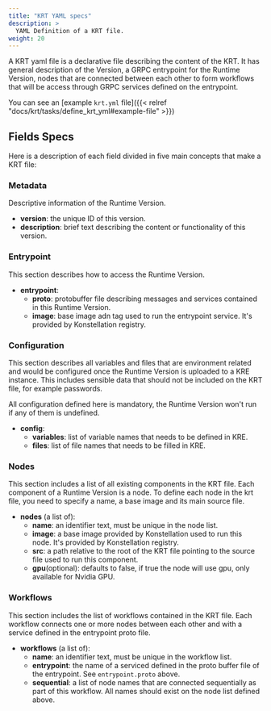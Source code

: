 ```yaml
---
title: "KRT YAML specs"
description: >
  YAML Definition of a KRT file.
weight: 20
---
```


A KRT yaml file is a declarative file describing the content of the KRT. It has general description of the Version, a
GRPC entrypoint for the Runtime Version, nodes that are
connected between each other to form workflows that will be access through GRPC services defined on the entrypoint.  
 
You can see an [example `krt.yml` file]({{< relref "docs/krt/tasks/define_krt_yml#example-file" >}})


## Fields Specs

Here is a description of each field divided in five main concepts that make a KRT file:
 
### Metadata

Descriptive information of the Runtime Version.

 - **version**: the unique ID of this version. 
 - **description**: brief text describing the content or functionality of this version. 
 
### Entrypoint

This section describes how to access the Runtime Version.

 - **entrypoint**:
   - **proto**: protobuffer file describing messages and services contained in this Runtime Version.
   - **image**: base image adn tag used to run the entrypoint service. It's provided by Konstellation registry.
  

### Configuration

This section describes all variables and files that are environment related and would be configured once the Runtime Version
is uploaded to a KRE instance. This includes sensible data that should not be included on the KRT file, for example passwords.

All configuration defined here is mandatory, the Runtime Version won't run if any of them is undefined. 

 - **config**:
   - **variables**: list of variable names that needs to be defined in KRE.
   - **files**: list of file names that needs to be filled in KRE.

### Nodes

This section includes a list of all existing components in the KRT file. Each component of a Runtime Version is a node.
To define each node in the krt file, you need to specify a name, a base image and its main source file. 

 - **nodes** (a list of):
   - **name**: an identifier text, must be unique in the node list.
   - **image**: a base image provided by Konstellation used to run this node. It's provided by Konstellation registry.
   - **src**: a path relative to the root of the KRT file pointing to the source file used to run this component. 
   - **gpu**(optional): defaults to false, if true the node will use gpu, only available for Nvidia GPU. 
 

### Workflows

This section includes the list of workflows contained in the KRT file. Each workflow connects one or more nodes between 
each other and with a service defined in the entrypoint proto file. 

 - **workflows** (a list of):
   - **name**: an identifier text, must be unique in the workflow list.
   - **entrypoint**: the name of a serviced defined in the proto buffer file of the entrypoint. See `entrypoint.proto` above.
   - **sequential**: a list of node names that are connected sequentially as part of this workflow. All names should 
   exist on the node list defined above.

